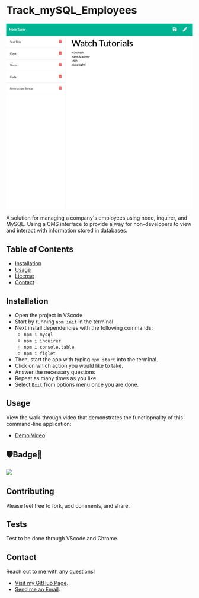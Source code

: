 # Track_mySQL_Employees

![](https://github.com/Q118/express_notes/blob/master/Assets/screenshot.png)

A solution for managing a company's employees using node, inquirer, and MySQL. Using a CMS interface to provide a way for non-developers to view and interact with information stored in databases.


## Table of Contents
    
* [Installation](#Installation)
* [Usage](#Usage)
* [License](#🛡Badge📛)
* [Contact](#Contact)

## Installation

* Open the project in VScode
* Start by running `npm init` in the terminal
* Next install dependencies with the following commands:
    * `npm i mysql` 
    * `npm i inquirer` 
    * `npm i console.table` 
    * `npm i figlet` 
* Then, start the app with typing `npm start` into the terminal.
* Click on which action you would like to take.
* Answer the necessary questions
* Repeat as many times as you like.
* Select `Exit` from options menu once you are done.


## Usage

View the walk-through video that demonstrates the functiopnality of this command-line application: 

* [Demo Video](#)


## 🛡Badge📛

![](https://img.shields.io/badge/Shelby-Anne-purple)


## Contributing
        
Please feel free to fork, add comments, and share.
    
        
## Tests
    
Test to be done through VScode and Chrome.
    
    
## Contact
    
Reach out to me with any questions!
    
* [Visit my GitHub Page](https://github.com/q118).
* [Send me an Email](mailto:shelbyfish91@gmail.com).
